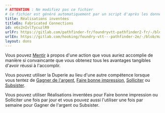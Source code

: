 ```yaml
---
# ATTENTION : Ne modifiez pas ce fichier
# Ce fichier est généré automatiquement par un script d'après les données du module Foundry VTT officiel et de sa traduction
title: Réalisations inventées
titleEn: Fabricated Connections
id: e6s2nIvlTycuzlR9
urlFr: https://gitlab.com/pathfinder-fr/foundryvtt-pathfinder2-fr/-/blob/master/data/feats/e6s2nIvlTycuzlR9.htm
urlEn: https://gitlab.com/hooking/foundry-vtt---pathfinder-2e/-/blob/master/packs/data/feats.db/fabricated-connections.json
layout: dons
---
```

Vous pouvez [Mentir](../actions/mentir.md) à propos d'une action que vous auriez accomplie de manière si convaincante que vous obtenez tous les avantages tangibles d'avoir réussi à l'accomplir.

Vous pouvez utiliser la Duperie au lieu d'une autre compétence lorsque vous tentez de [Gagner de l'argent](../actions/gagner-de-l-argent.md), [Faire bonne impression](../actions/faire-bonne-impression.md), [Solliciter](../actions/solliciter.md) ou [Subsister](../actions/subsister.md).

Vous pouvez utiliser Réalisations inventées pour Faire bonne impression ou Solliciter une fois par jour et vous pouvez aussi l'utiliser une fois par semaine pour Gagner de l'argent ou Subsister.
